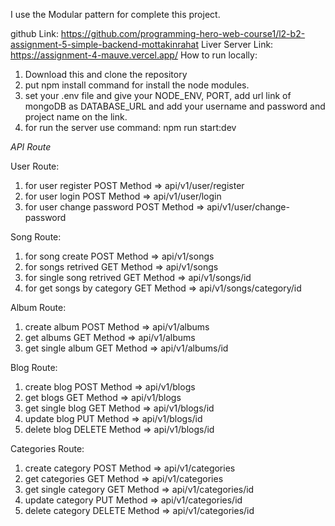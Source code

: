 I use the Modular pattern for complete this project.

github Link: https://github.com/programming-hero-web-course1/l2-b2-assignment-5-simple-backend-mottakinrahat
Liver Server Link: https://assignment-4-mauve.vercel.app/
How to run locally:

1.  Download this and clone the repository
2.  put npm install command for install the node modules.
3.  set your .env file and give your NODE_ENV, PORT, add url link of mongoDB as DATABASE_URL and add your username and password and project name on the link.
4.  for run the server use command: npm run start:dev

_API Route_

User Route:

1. for user register POST Method => api/v1/user/register
2. for user login POST Method => api/v1/user/login
3. for user change password POST Method => api/v1/user/change-password

Song Route:

1. for song create POST Method => api/v1/songs
2. for songs retrived GET Method => api/v1/songs
3. for single song retrived GET Method => api/v1/songs/id
4. for get songs by category GET Method => api/v1/songs/category/id
<!-- 5. for song update PUT Method => api/v1/songs/id
5. for song delete DELETE Method => api/v1/songs/id -->

Album Route:

1. create album POST Method => api/v1/albums
2. get albums GET Method => api/v1/albums
3. get single album GET Method => api/v1/albums/id

Blog Route:

1. create blog POST Method => api/v1/blogs
2. get blogs GET Method => api/v1/blogs
3. get single blog GET Method => api/v1/blogs/id
4. update blog PUT Method => api/v1/blogs/id
5. delete blog DELETE Method => api/v1/blogs/id

Categories Route:

1. create category POST Method => api/v1/categories
2. get categories GET Method => api/v1/categories
3. get single category GET Method => api/v1/categories/id
4. update category PUT Method => api/v1/categories/id
5. delete category DELETE Method => api/v1/categories/id
